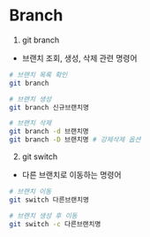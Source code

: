 # Branch

1. git branch
- 브랜치 조회, 생성, 삭제 관련 명령어
```bash
# 브랜치 목록 확인
git branch

# 브랜치 생성
git branch 신규브랜치명

# 브랜치 삭제
git branch -d 브랜치명
git branch -D 브랜치명 # 강제삭제 옵션
```

2. git switch
- 다른 브랜치로 이동하는 명령어
```bash
# 브랜치 이동
git switch 다른브랜치명

# 브랜치 생성 후 이동
git switch -c 다른브랜치명
```